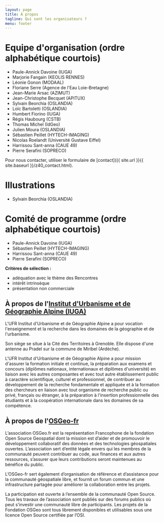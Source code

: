 ```yaml
---
layout: page
title: À propos
tagline: Qui sont les organisateurs ?
menu: footer
---
```


# Equipe d'organisation (ordre alphabétique courtois)

- Paule-Annick Davoine (IUGA)
- Marjorie Fangain (KEOLIS RENNES)
- Léonie Gonon (MODAAL)
- Floriane Serre (Agence de l'Eau Loie-Bretagne)
- Jean-Marie Arsac (AZIMUT)
- Jean-Christophe Becquet (APITUX)
- Sylvain Beorchia (OSLANDIA)
- Loïc Bartoletti (OSLANDIA)
- Humbert Fiorino (IUGA)
- Régis Haubourg (CSTB)
- Thomas Michel (IdGeo)
- Julien Moura (OSLANDIA)
- Sébastien Peillet (HYTECH-IMAGING)
- Nicolas Roelandt (Université Gustave Eiffel)
- Harrissou Sant-anna (CAUE 49)
- Pierre Serafini (SOPRECO)

Pour nous contacter, utiliser le formulaire de [contact]({{ site.url }}{{ site.baseurl }}/z40_contact.html).

# Illustrations

- Sylvain Beorchia (OSLANDIA)

# Comité de programme (ordre alphabétique courtois)

- Paule-Annick Davoine (IUGA)
- Sébastien Peillet (HYTECH-IMAGING)
- Harrissou Sant-anna (CAUE 49)
- Pierre Serafini (SOPRECO)

**Critères de sélection :**

- adéquation avec le thème des Rencontres 
- intérêt intrinsèque
- présentation non commerciale

## À propos de l'[Institut d'Urbanisme et de Géographie Alpine (IUGA)](https://iuga.univ-grenoble-alpes.fr/)

L'UFR Institut d'Urbanisme et de Géographie Alpine a pour vocation l'enseignement et la recherche dans les domaines de la géographie et de l'urbanisme.

Son siège se situe à la Cité des Territoires à Grenoble. Elle dispose d'une antenne au Pradel sur la commune de Miribel (Ardèche).

L'UFR Institut d'Urbanisme et de Géographie Alpine a pour mission d'assurer la formation initiale et continue, la préparation aux examens et concours (diplômes nationaux, internationaux et diplômes d'université) en liaison avec les autres composantes et avec tout autre établissement public à caractère scientifique, culturel et professionnel, de contribuer au développement de la recherche fondamentale et appliquée et à la formation des chercheurs en liaison  avec tout organisme de recherche public ou privé, français ou étranger, à la préparation à l'insertion professionnelle des étudiants et à la coopération internationale dans les domaines de sa compétence.


## À propos de l'[OSGeo-fr](https://www.osgeo.asso.fr)

L’association OSGeo.fr est la représentation Francophone de la fondation Open Source Geospatial dont la mission est d’aider et de promouvoir le développement collaboratif des données et des technologies géospatiales ouvertes. L’association sert d’entité légale envers qui les membres de la communauté peuvent contribuer au code, aux finances et aux autres ressources, s’assurer que leurs contributions seront maintenues au bénéfice du public.

L’OSGeo-fr sert également d’organisation de référence et d’assistance pour la communauté géospatiale libre, et fournit un forum commun et une infrastructure partagée pour améliorer la collaboration entre les projets.

La participation est ouverte à l’ensemble de la communauté Open Source. Tous les travaux de l’association sont publiés sur des forums publics où peut s’investir une communauté libre de participants. Les projets de la Fondation OSGeo sont tous librement disponibles et utilisables sous une licence Open Source certifiée par l’OSI.
 
